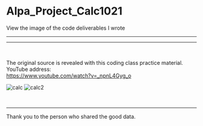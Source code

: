 # Alpa_Project_Calc1021
View the image of the code deliverables I wrote
<br>
<hr>
<hr>
<br>

The original source is revealed with this coding class practice material.<br>
YouTube address:<br>
https://www.youtube.com/watch?v=_npnL4Gyg_o
<br>

![calc](https://user-images.githubusercontent.com/114552823/196908423-53a13ac5-5b90-4a26-9c9a-8c6d422466cb.png)
![calc2](https://user-images.githubusercontent.com/114552823/196908435-ca8c2bb1-397d-4732-875f-e43730862579.png)


<br>
<hr>
Thank you to the person who shared the good data.

